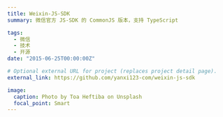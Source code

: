 ```yaml
---
title: Weixin-JS-SDK
summary: 微信官方 JS-SDK 的 CommonJS 版本，支持 TypeScript

tags:
  - 微信
  - 技术
  - 开源
date: "2015-06-25T00:00:00Z"

# Optional external URL for project (replaces project detail page).
external_link: https://github.com/yanxi123-com/weixin-js-sdk

image:
  caption: Photo by Toa Heftiba on Unsplash
  focal_point: Smart
---
```


